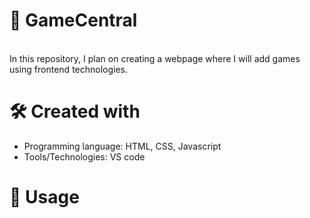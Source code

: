 
# 💼 GameCentral<a name="about-project"></a>
<br>
In this repository, I plan on creating a webpage where I will add games using frontend technologies.

# 🛠 Created with
- Programming language: HTML, CSS, Javascript
- Tools/Technologies: VS code

# 💎 Usage
